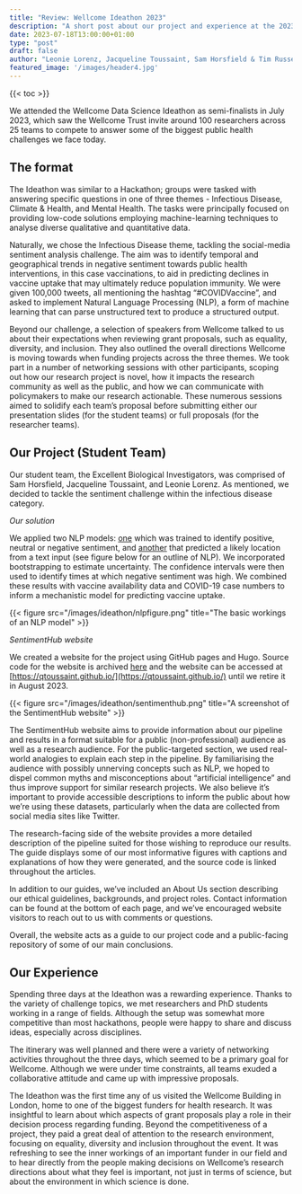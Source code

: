 ```yaml
---
title: "Review: Wellcome Ideathon 2023"
description: "A short post about our project and experience at the 2023 Wellcome Data Science Ideathon."
date: 2023-07-18T13:00:00+01:00
type: "post"
draft: false
author: "Leonie Lorenz, Jacqueline Toussaint, Sam Horsfield & Tim Russell"
featured_image: '/images/header4.jpg'
---
```


{{< toc >}}

We attended the Wellcome Data Science Ideathon as semi-finalists in July 2023, which saw the Wellcome Trust invite around 100 researchers across 25 teams to compete to answer some of the biggest public health challenges we face today.

## The format

The Ideathon was similar to a Hackathon; groups were tasked with answering specific questions in one of three themes - Infectious Disease, Climate & Health, and Mental Health. The tasks were principally focused on providing low-code solutions employing machine-learning techniques to analyse diverse qualitative and quantitative data. 

Naturally, we chose the Infectious Disease theme, tackling the social-media sentiment analysis challenge. The aim was to identify temporal and geographical trends in negative sentiment towards public health interventions, in this case vaccinations, to aid in predicting declines in vaccine uptake that may ultimately reduce population immunity. We were given 100,000 tweets, all mentioning the hashtag “#COVIDVaccine”, and asked to implement Natural Language Processing (NLP), a form of machine learning that can parse unstructured text to produce a structured output.

Beyond our challenge, a selection of speakers from Wellcome talked to us about their expectations when reviewing grant proposals, such as equality, diversity, and inclusion. They also outlined the overall directions Wellcome is moving towards when funding projects across the three themes. We took part in a number of networking sessions with other participants, scoping out how our research project is novel, how it impacts the research community as well as the public, and how we can communicate with policymakers to make our research actionable. These numerous sessions aimed to solidify each team’s proposal before submitting either our presentation slides (for the student teams) or full proposals (for the researcher teams).

## Our Project (Student Team)

Our student team, the Excellent Biological Investigators, was comprised of Sam Horsfield, Jacqueline Toussaint, and Leonie Lorenz. As mentioned, we decided to tackle the sentiment challenge within the infectious disease category.

*Our solution*

We applied two NLP models: [one](http://dx.doi.org/10.18653/v1/2020.findings-emnlp.148) which was trained to identify positive, neutral or negative sentiment, and [another](https://pypi.org/project/geograpy3/) that predicted a likely location from a text input (see figure below for an outline of NLP). We incorporated bootstrapping to estimate uncertainty. The confidence intervals were then used to identify times at which negative sentiment was high. We combined these results with vaccine availability data and COVID-19 case numbers to inform a mechanistic model for predicting vaccine uptake.

{{< figure src="/images/ideathon/nlpfigure.png" title="The basic workings of an NLP model" >}}

*SentimentHub website*

We created a website for the project using GitHub pages and Hugo. Source code for the website is archived [here](https://github.com/WellcomeIdeathon2023/Excellent_Biological_Investigators/tree/main) and the website can be accessed at [https://qtoussaint.github.io/](https://qtoussaint.github.io/) until we retire it in August 2023.

{{< figure src="/images/ideathon/sentimenthub.png" title="A screenshot of the SentimentHub website" >}}

The SentimentHub website aims to provide information about our pipeline and results in a format suitable for a public (non-professional) audience as well as a research audience. For the public-targeted section, we used real-world analogies to explain each step in the pipeline. By familiarising the audience with possibly unnerving concepts such as NLP, we hoped to dispel common myths and misconceptions about “artificial intelligence” and thus improve support for similar research projects. We also believe it’s important to provide accessible descriptions to inform the public about how we’re using these datasets, particularly when the data are collected from social media sites like Twitter.

The research-facing side of the website provides a more detailed description of the pipeline suited for those wishing to reproduce our results. The guide displays some of our most informative figures with captions and explanations of how they were generated, and the source code is linked throughout the articles.

In addition to our guides, we’ve included an About Us section describing our ethical guidelines, backgrounds, and project roles. Contact information can be found at the bottom of each page, and we’ve encouraged website visitors to reach out to us with comments or questions. 

Overall, the website acts as a guide to our project code and a public-facing repository of some of our main conclusions. 

## Our Experience

Spending three days at the Ideathon was a rewarding experience. Thanks to the variety of challenge topics, we met researchers and PhD students working in a range of fields. Although the setup was somewhat more competitive than most hackathons, people were happy to share and discuss ideas, especially across disciplines.

The itinerary was well planned and there were a variety of networking activities throughout the three days, which seemed to be a primary goal for Wellcome. Although we were under time constraints, all teams exuded a collaborative attitude and came up with impressive proposals.

The Ideathon was the first time any of us visited the Wellcome Building in London, home to one of the biggest funders for health research. It was insightful to learn about which aspects of grant proposals play a role in their decision process regarding funding. Beyond the competitiveness of a project, they paid a great deal of attention to the research environment, focusing on equality, diversity and inclusion throughout the event. It was refreshing to see the inner workings of an important funder in our field and to hear directly from the people making decisions on Wellcome’s research directions about what they feel is important, not just in terms of science, but about the environment in which science is done.
